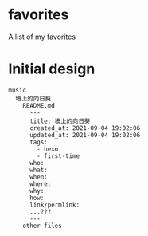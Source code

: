 # favorites

A list of my favorites

# Initial design

```
music
  墙上的向日葵
    README.md
      ---
      title: 墙上的向日葵
      created_at: 2021-09-04 19:02:06
      updated_at: 2021-09-04 19:02:06
      tags:
        - hexo
        - first-time
      who:
      what:
      when:
      where:
      why:
      how:
      link/permlink:
      ...???
      ---
    other files
```

